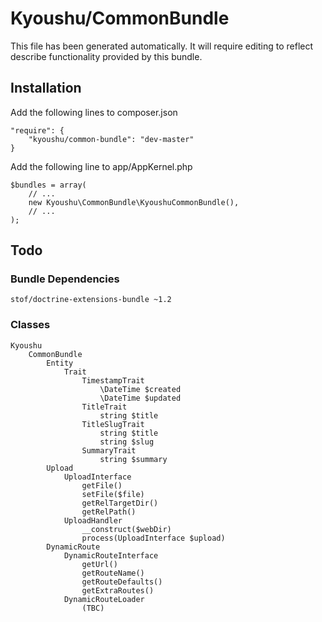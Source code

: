 # Kyoushu/CommonBundle

This file has been generated automatically. It will require editing to reflect describe functionality provided by this bundle.

## Installation

Add the following lines to composer.json

    "require": {
        "kyoushu/common-bundle": "dev-master"
    }
    
Add the following line to app/AppKernel.php
    
    $bundles = array(
        // ...
        new Kyoushu\CommonBundle\KyoushuCommonBundle(),
        // ...
    );
    
## Todo

### Bundle Dependencies

    stof/doctrine-extensions-bundle ~1.2
    
### Classes

    Kyoushu
        CommonBundle
            Entity
                Trait
                    TimestampTrait
                        \DateTime $created
                        \DateTime $updated
                    TitleTrait
                        string $title
                    TitleSlugTrait
                        string $title
                        string $slug
                    SummaryTrait
                        string $summary
            Upload
                UploadInterface
                    getFile()
                    setFile($file)
                    getRelTargetDir()
                    getRelPath()
                UploadHandler
                    __construct($webDir)
                    process(UploadInterface $upload)
            DynamicRoute
                DynamicRouteInterface
                    getUrl()
                    getRouteName()
                    getRouteDefaults()
                    getExtraRoutes()
                DynamicRouteLoader
                    (TBC)
